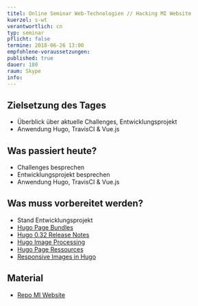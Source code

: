 ```yaml
---
titel: Online Seminar Web-Technologien // Hacking MI Website
kuerzel: s-wt
verantwortlich: cn
typ: seminar
pflicht: false
termine: 2018-06-26 13:00
empfohlene-voraussetzungen: 
published: true
dauer: 180
raum: Skype
info: 
---
```


## Zielsetzung des Tages
- Überblick über aktuelle Challenges, Entwicklungsprojekt
- Anwendung Hugo, TravisCI & Vue.js

## Was passiert heute?
- Challenges besprechen
- Entwicklungsprojekt besprechen
- Anwendung Hugo, TravisCI & Vue.js

## Was muss vorbereitet werden?
- Stand Entwicklungsprojekt
- [Hugo Page Bundles](https://gohugo.io/content-management/page-bundles/)
- [Hugo 0.32 Release Notes](https://gohugo.io/about/new-in-032/)
- [Hugo Image Processing](https://gohugo.io/content-management/image-processing/)
- [Hugo Page Ressources](https://regisphilibert.com/blog/2018/01/hugo-page-resources-and-how-to-use-them/)
- [Responsive Images in Hugo](https://www.adamwills.io/blog/responsive-images-hugo/)

## Material
- [Repo MI Website](https://github.com/th-koeln/mi-website-2018)